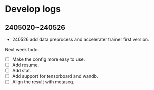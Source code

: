 # Develop logs

## 2405020~240526
- 240526 add data preprocess and accelerater trainer first version.

Next week todo:
- [ ] Make the config more easy to use.
- [ ] Add resume.
- [ ] Add stat.
- [ ] Add support for tensorboard and wandb.
- [ ] Align the result with metaseq.
